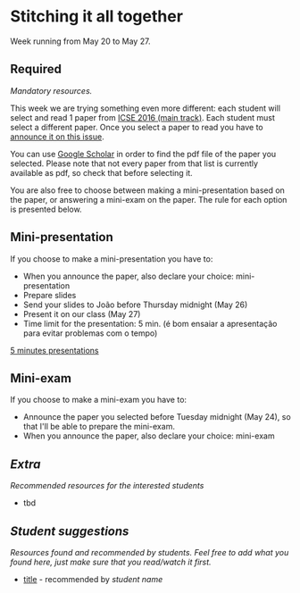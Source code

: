 # Stitching it all together

Week running from May 20 to May 27.

## Required
*Mandatory resources.*

This week we are trying something even more different: each student will select and read 1 paper from [ICSE 2016 (main track)](http://dblp.uni-trier.de/db/conf/icse/icse2016.html).
Each student must select a different paper. Once you select a paper to read you have to [announce it on this issue](https://github.com/es-upe/info/issues/19).

You can use [Google Scholar](http://scholar.google.com) in order to find the pdf file of the paper you selected.
Please note that not every paper from that list is currently available as pdf, so check that before selecting it.

You are also free to choose between making a mini-presentation based on the paper, or answering a mini-exam on the paper. The rule for each option is presented below.

## Mini-presentation
If you choose to make a mini-presentation you have to:

* When you announce the paper, also declare your choice: mini-presentation
* Prepare slides
* Send your slides to João before Thursday midnight (May 26)
* Present it on our class (May 27)
* Time limit for the presentation: 5 min. (é bom ensaiar a apresentação para evitar problemas com o tempo)

[5 minutes presentations](https://www.google.com.br/webhp?&ion=1&espv=2&ie=UTF-8#q=research%205%20minutes%20presentations)

## Mini-exam
If you choose to make a mini-exam you have to:

* Announce the paper you selected before Tuesday midnight (May 24), so that I'll be able to prepare the mini-exam.
* When you announce the paper, also declare your choice: mini-exam

## *Extra*
*Recommended resources for the interested students*

* tbd


## *Student suggestions*
*Resources found and recommended by students. Feel free to add what you found here, just make sure that you read/watch it first.*

* [title](https://www.google.com) - recommended by *student name*
